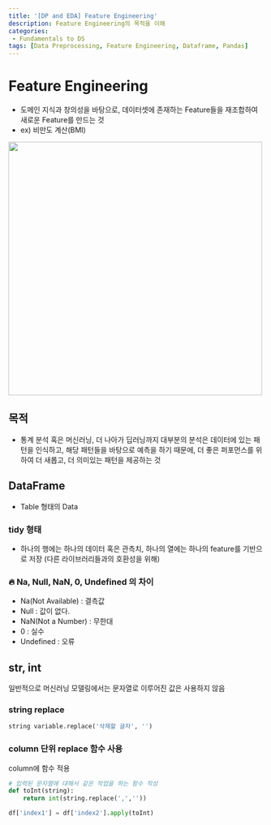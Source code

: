 ```yaml
---
title: '[DP and EDA] Feature Engineering'
description: Feature Engineering의 목적을 이해
categories:
 - Fundamentals to DS
tags: [Data Preprocessing, Feature Engineering, Dataframe, Pandas]
---
```


# Feature Engineering
- 도메인 지식과 창의성을 바탕으로, 데이터셋에 존재하는 Feature들을 재조합하여 새로운 Feature를 만드는 것
- ex) 비만도 계산(BMI)

<img src='https://i.imgur.com/0IW7xm8.png' width = 500>

## 목적
- 통계 분석 혹은 머신러닝, 더 나아가 딥러닝까지 대부분의 분석은 데이터에 있는 패턴을 인식하고, 해당 패턴들을 바탕으로 예측을 하기 때문에, 더 좋은 퍼포먼스를 위하여 더 새롭고, 더 의미있는 패턴을 제공하는 것

## DataFrame
- Table 형태의 Data

### tidy 형태
- 하나의 행에는 하나의 데이터 혹은 관측치, 하나의 열에는 하나의 feature를 기반으로 저장 (다른 라이브러리들과의 호환성을 위해)

### **🔥 Na, Null, NaN, 0, Undefined 의 차이**
- Na(Not Available) :  결측값
- Null : 값이 없다.
- NaN(Not a Number) : 무한대
- 0 : 실수
- Undefined : 오류

## str, int
일반적으로 머신러닝 모델링에서는 문자열로 이루어진 값은 사용하지 않음
### string replace

```py
string variable.replace('삭제할 글자', '')
```

### column 단위 replace 함수 사용
column에 함수 적용

```py
# 입력된 문자열에 대해서 같은 작업을 하는 함수 작성
def toInt(string):
    return int(string.replace(',',''))

df['index1'] = df['index2'].apply(toInt)
```